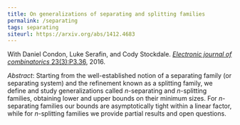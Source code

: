 ```yaml
---
title: On generalizations of separating and splitting families
permalink: /separating
tags: separating
siteurl: https://arxiv.org/abs/1412.4683
---
```


With Daniel Condon, Luke Serafin, and Cody Stockdale. [*Electronic journal of combinatorics* 23(3):P3.36](https://www.combinatorics.org/ojs/index.php/eljc/article/view/v23i3p36), 2016.<!--more-->

*Abstract*: Starting from the well-established notion of a separating family (or separating system) and the refinement known as a splitting family, we define and study generalizations called $n$-separating and $n$-splitting families, obtaining lower and upper bounds on their minimum sizes. For $n$-separating families our bounds are asymptotically tight within a linear factor, while for $n$-splitting families we provide partial results and open questions.
